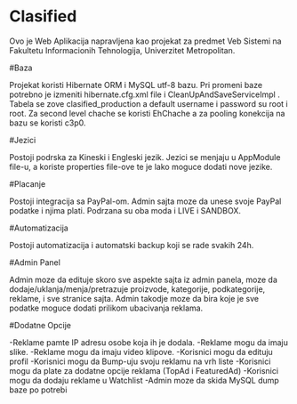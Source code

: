 # Clasified

Ovo je Web Aplikacija napravljena kao projekat za predmet Veb Sistemi na Fakultetu Informacionih Tehnologija, Univerzitet Metropolitan.

#Baza

Projekat koristi Hibernate ORM i MySQL utf-8 bazu. Pri promeni baze potrebno je izmeniti hibernate.cfg.xml file i CleanUpAndSaveServiceImpl
. Tabela se zove clasified_production a default username i password su root i root. Za second level chache se koristi EhChache a za pooling konekcija na bazu se koristi c3p0.

#Jezici

Postoji podrska za Kineski i Engleski jezik. Jezici se menjaju u AppModule file-u, a koriste properties file-ove te je lako moguce dodati nove jezike.

#Placanje

Postoji integracija sa PayPal-om. Admin sajta moze da unese svoje PayPal podatke i njima plati. Podrzana su oba moda i LIVE i SANDBOX.

#Automatizacija

Postoji automatizacija i automatski backup koji se rade svakih 24h.

#Admin Panel

Admin moze da edituje skoro sve aspekte sajta iz admin panela, moze da dodaje/uklanja/menja/pretrazuje proizvode, kategorije, podkategorije, reklame, i sve stranice sajta.
Admin takodje moze da bira koje je sve podatke moguce dodati prilikom ubacivanja reklama.

#Dodatne Opcije

-Reklame pamte IP adresu osobe koja ih je dodala.
-Reklame mogu da imaju slike.
-Reklame mogu da imaju video klipove.
-Korisnici mogu da edituju profil
-Korisnici mogu da Bump-uju svoju reklamu na vrh liste
-Korisnici mogu da plate za dodatne opcije reklama (TopAd i FeaturedAd)
-Korisnici mogu da dodaju reklame u Watchlist
-Admin moze da skida MySQL dump baze po potrebi
